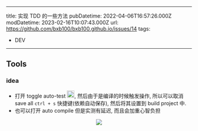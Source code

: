 
---
title: 实现 TDD 的一些方法
pubDatetime: 2022-04-06T16:57:26.000Z
modDatetime: 2023-02-16T10:07:43.000Z
url: https://github.com/bxb100/bxb100.github.io/issues/14
tags:
  - DEV

---

## Tools
### idea

* 打开 toggle auto-test <img src="https://user-images.githubusercontent.com/20685961/162027045-d3259d53-70d2-4e48-8e0c-f3a992e180e5.png" width="20" height="20">, 然后由于是编译的时候触发操作, 所以可以取消 save all `ctrl + s`  快捷键(依赖自动保存), 然后将其设置到 build project 中. 
* 也可以打开 auto compile 但是实测有延迟, 而且会加重心智负担

<p align="center">
<img src="https://user-images.githubusercontent.com/20685961/162026667-654a24f6-8065-430e-aeaa-0b26fc59ab4b.png" >
</p>

